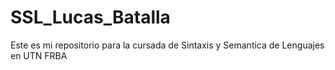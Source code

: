 
# SSL_Lucas_Batalla
Este es mi repositorio para la cursada de Sintaxis y Semantica de Lenguajes en UTN FRBA
